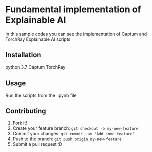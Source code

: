 # Fundamental implementation of Explainable AI

In this sample codes you can see the implementation of Captum and TorchRay Explainable AI scripts

## Installation

python 3.7
Captum
TorchRay

## Usage

Run the scripts from the .ipynb file

## Contributing

1. Fork it!
2. Create your feature branch: `git checkout -b my-new-feature`
3. Commit your changes: `git commit -am 'Add some feature'`
4. Push to the branch: `git push origin my-new-feature`
5. Submit a pull request :D
